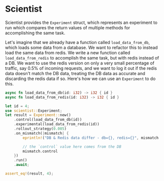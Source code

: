 # Scientist

Scientist provides the `Experiment` struct, which represents an experiment to
run which compares the return values of multiple methods for accomplishing
the same task.

Let's imagine that we already have a function called `load_data_from_db`,
which loads some data from a database. We want to refactor this to instead
load the same data from redis. We write a new function called
`load_data_from_redis` to accomplish the same task, but with redis instead of
a DB. We want to use the redis version on only a very small percentage of
traffic, say 0.5% of incoming requests, and we want to log it out if the
redis data doesn't match the DB data, treating the DB data as accurate and
discarding the redis data if so. Here's how we can use an `Experiment` to do
this.

```rust
async fn load_data_from_db(id: i32) -> i32 { id }
async fn load_data_from_redis(id: i32) -> i32 { id }

let id = 4;
use scientist::Experiment;
let result = Experiment::new()
    .control(load_data_from_db(id))
    .experimental(load_data_from_redis(id))
    .rollout_strategy(0.005)
    .on_mismatch(|mismatch| {
        eprintln!("DB & Redis data differ - db={}, redis={}", mismatch.control, mismatch.experimental);

        // the `control` value here comes from the DB
        mismatch.control
    })
    .run()
    .await;

assert_eq!(result, 4);
```